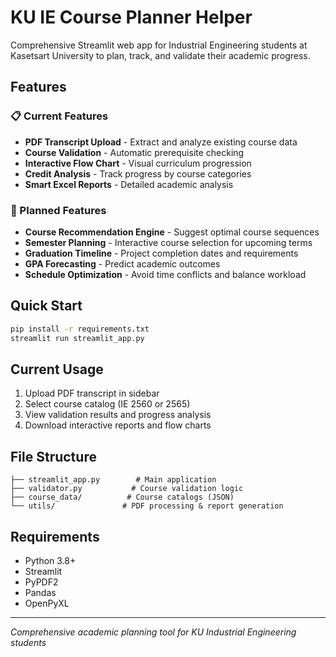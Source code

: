 # KU IE Course Planner Helper

Comprehensive Streamlit web app for Industrial Engineering students at Kasetsart University to plan, track, and validate their academic progress.

## Features

### 📋 Current Features
- **PDF Transcript Upload** - Extract and analyze existing course data
- **Course Validation** - Automatic prerequisite checking
- **Interactive Flow Chart** - Visual curriculum progression
- **Credit Analysis** - Track progress by course categories
- **Smart Excel Reports** - Detailed academic analysis

### 🚀 Planned Features
- **Course Recommendation Engine** - Suggest optimal course sequences
- **Semester Planning** - Interactive course selection for upcoming terms
- **Graduation Timeline** - Project completion dates and requirements
- **GPA Forecasting** - Predict academic outcomes
- **Schedule Optimization** - Avoid time conflicts and balance workload

## Quick Start

```bash
pip install -r requirements.txt
streamlit run streamlit_app.py
```

## Current Usage

1. Upload PDF transcript in sidebar
2. Select course catalog (IE 2560 or 2565)
3. View validation results and progress analysis
4. Download interactive reports and flow charts

## File Structure

```
├── streamlit_app.py        # Main application
├── validator.py           # Course validation logic
├── course_data/          # Course catalogs (JSON)
└── utils/               # PDF processing & report generation
```

## Requirements

- Python 3.8+
- Streamlit
- PyPDF2
- Pandas
- OpenPyXL

---
*Comprehensive academic planning tool for KU Industrial Engineering students*
